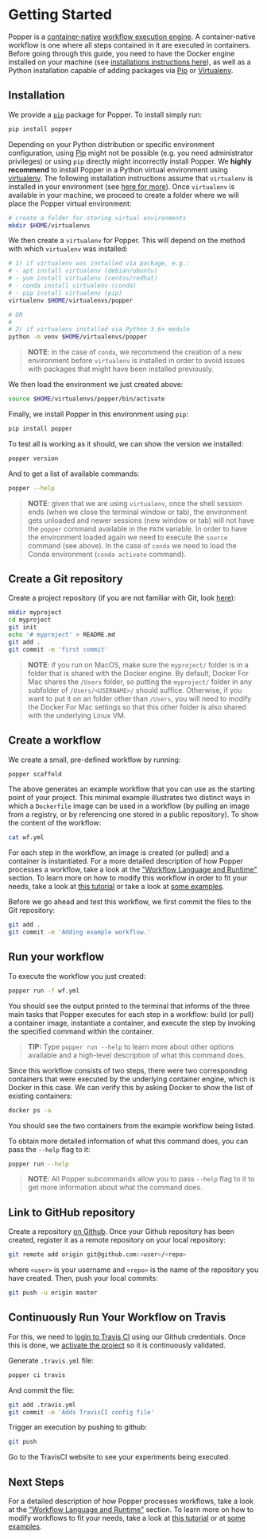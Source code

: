 # Getting Started

Popper is a [container-native][cn] [workflow execution engine][wfeng]. 
A container-native workflow is one where all steps contained in it are 
executed in containers. Before going through this guide, you need to 
have the Docker engine installed on your machine (see [installations 
instructions here][docker-install]), as well as a Python installation 
capable of adding packages via [Pip][pip] or [Virtualenv][venv].

## Installation

We provide a [`pip`][pip] package for Popper. To install simply run:

```bash
pip install popper
```

Depending on your Python distribution or specific environment
configuration, using [Pip][pip] might not be possible (e.g. you need
administrator privileges) or using `pip` directly might incorrectly
install Popper. We **highly recommend** to install Popper in a Python
virtual environment using [virtualenv][venv]. The following
installation instructions assume that `virtualenv` is installed in
your environment (see [here for more][venv-install]). Once
`virtualenv` is available in your machine, we proceed to create a
folder where we will place the Popper virtual environment:

```bash
# create a folder for storing virtual environments
mkdir $HOME/virtualenvs
```

We then create a `virtualenv` for Popper. This will depend on the 
method with which `virtualenv` was installed:

```bash
# 1) if virtualenv was installed via package, e.g.:
# - apt install virtualenv (debian/ubuntu)
# - yum install virtualenv (centos/redhat)
# - conda install virtualenv (conda)
# - pip install virtualenv (pip)
virtualenv $HOME/virtualenvs/popper

# OR
#
# 2) if virtualenv installed via Python 3.6+ module
python -m venv $HOME/virtualenvs/popper
```

> **NOTE**: in the case of `conda`, we recommend the creation of a new
> environment before `virtualenv` is installed in order to avoid
> issues with packages that might have been installed previously.

We then load the environment we just created above:

```bash
source $HOME/virtualenvs/popper/bin/activate
```

Finally, we install Popper in this environment using `pip`:

```bash
pip install popper
```

To test all is working as it should, we can show the version we
installed:

```bash
popper version
```

And to get a list of available commands:

```bash
popper --help
```

> **NOTE**: given that we are using `virtualenv`, once the shell 
session ends (when we close the terminal window or tab), the 
environment gets unloaded and newer sessions (new window or tab) will 
not have the `popper` command available in the `PATH` variable. In 
order to have the environment loaded again we need to execute the 
`source` command (see above). In the case of `conda` we need to load 
the Conda environment (`conda activate` command).

## Create a Git repository

Create a project repository (if you are not familiar with Git, look
[here](https://www.learnenough.com/git-tutorial)):

```bash
mkdir myproject
cd myproject
git init
echo '# myproject' > README.md
git add .
git commit -m 'first commit'
```

> **NOTE**: if you run on MacOS, make sure the `myproject/` folder is 
> in a folder that is shared with the Docker engine. By default, 
> Docker For Mac shares the `/Users` folder, so putting the 
> `myproject/` folder in any subfolder of `/Users/<USERNAME>/` should 
> suffice. Otherwise, if you want to put it on an folder other than 
> `/Users`, you will need to modify the Docker For Mac settings so 
> that this other folder is also shared with the underlying Linux VM.

## Create a workflow

We create a small, pre-defined workflow by running:

```bash
popper scaffold
```

The above generates an example workflow that you can use as the 
starting point of your project. This minimal example illustrates two 
distinct ways in which a `Dockerfile` image can be used in a workflow 
(by pulling an image from a registry, or by referencing one stored in 
a public repository). To show the content of the workflow:

```bash
cat wf.yml
```

For each step in the workflow, an image is created (or pulled) and a 
container is instantiated. For a more detailed description of how 
Popper processes a workflow, take a look at the ["Workflow Language 
and Runtime"](cn_workflows.md) section. To learn more on how to modify 
this workflow in order to fit your needs, take a look at [this 
tutorial][ghatut] or take a look at [some examples][ex].

Before we go ahead and test this workflow, we first commit the files 
to the Git repository:

```bash
git add .
git commit -m 'Adding example workflow.'
```

## Run your workflow

To execute the workflow you just created:

```bash
popper run -f wf.yml
```

You should see the output printed to the terminal that informs of the 
three main tasks that Popper executes for each step in a workflow: 
build (or pull) a container image, instantiate a container, and 
execute the step by invoking the specified command within the 
container.

> **TIP:** Type `popper run --help` to learn more about other options 
> available and a high-level description of what this command does.

Since this workflow consists of two steps, there were two 
corresponding containers that were executed by the underlying 
container engine, which is Docker in this case. We can verify this by 
asking Docker to show the list of existing containers:

```bash
docker ps -a
```

You should see the two containers from the example workflow being 
listed.

To obtain more detailed information of what this command does, you can pass the `--help` flag to it:

```bash
popper run --help
```

> **NOTE**: All Popper subcommands allow you to pass `--help` flag to it to get more information about what the command does.

## Link to GitHub repository

Create a repository [on Github][gh-create]. Once your Github
repository has been created, register it as a remote repository on
your local repository:

```bash
git remote add origin git@github.com:<user>/<repo>
```

where `<user>` is your username and `<repo>` is the name of the
repository you have created. Then, push your local commits:

```bash
git push -u origin master
```

## Continuously Run Your Workflow on Travis

For this, we need to [login to Travis CI][cisetup] using our Github
credentials. Once this is done, we [activate the project][ciactivate]
so it is continuously validated.

Generate `.travis.yml` file:

```bash
popper ci travis
```

And commit the file:

```bash
git add .travis.yml
git commit -m 'Adds TravisCI config file'
```

Trigger an execution by pushing to github:

```bash
git push
```

Go to the TravisCI website to see your experiments being executed.

## Next Steps

For a detailed description of how Popper processes workflows, take a 
look at the ["Workflow Language and Runtime"](cn_workflows.md) 
section. To learn more on how to modify workflows to fit your needs, 
take a look at [this tutorial][ghatut] or at [some examples][ex].

[docker-install]: https://docs.docker.com/install/
[wfeng]: https://en.wikipedia.org/wiki/Workflow_engine
[cn]: https://cloudblogs.microsoft.com/opensource/2018/04/23/5-reasons-you-should-be-doing-container-native-development/
[pip]: https://pip.pypa.io/en/stable/
[wfdocs]: gha_workflows.md
[ghatut]: https://popperized.github.io/swc-lesson/
[ex]: https://github.com/popperized/popper-examples
[gh-create]: https://help.github.com/articles/create-a-repo/
[cisetup]: https://docs.travis-ci.com/user/getting-started/#Prerequisites
[ciactivate]: https://docs.travis-ci.com/user/getting-started/#To-get-started-with-Travis-CI
[venv]: https://virtualenv.pypa.io/en/latest/
[venv-install]: https://packaging.python.org/guides/installing-using-pip-and-virtual-environments/#installing-virtualenv
